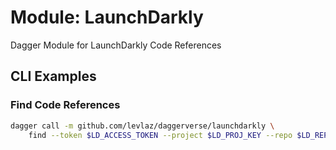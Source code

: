 # Module: LaunchDarkly 

Dagger Module for LaunchDarkly Code References

## CLI Examples

### Find Code References

```sh
dagger call -m github.com/levlaz/daggerverse/launchdarkly \
    find --token $LD_ACCESS_TOKEN --project $LD_PROJ_KEY --repo $LD_REPO_NAME --directory ."
```